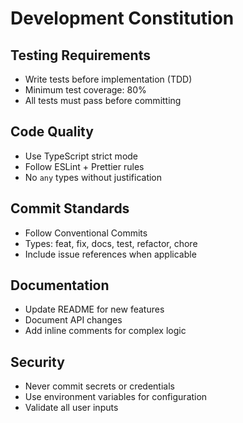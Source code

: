 # Development Constitution

## Testing Requirements
- Write tests before implementation (TDD)
- Minimum test coverage: 80%
- All tests must pass before committing

## Code Quality
- Use TypeScript strict mode
- Follow ESLint + Prettier rules
- No `any` types without justification

## Commit Standards
- Follow Conventional Commits
- Types: feat, fix, docs, test, refactor, chore
- Include issue references when applicable

## Documentation
- Update README for new features
- Document API changes
- Add inline comments for complex logic

## Security
- Never commit secrets or credentials
- Use environment variables for configuration
- Validate all user inputs
